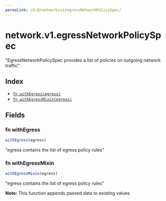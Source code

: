 ```yaml
---
permalink: /4.0/network/v1/egressNetworkPolicySpec/
---
```


# network.v1.egressNetworkPolicySpec

"EgressNetworkPolicySpec provides a list of policies on outgoing network traffic"

## Index

* [`fn withEgress(egress)`](#fn-withegress)
* [`fn withEgressMixin(egress)`](#fn-withegressmixin)

## Fields

### fn withEgress

```ts
withEgress(egress)
```

"egress contains the list of egress policy rules"

### fn withEgressMixin

```ts
withEgressMixin(egress)
```

"egress contains the list of egress policy rules"

**Note:** This function appends passed data to existing values